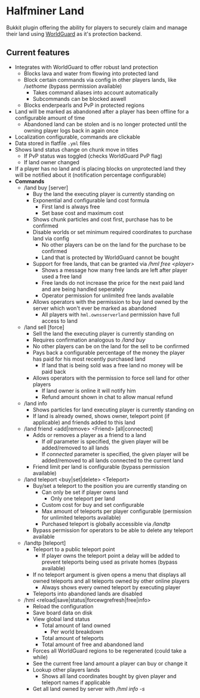 # Halfminer Land
Bukkit plugin offering the ability for players to securely claim and manage their land 
using [WorldGuard](https://github.com/sk89q/WorldGuard) as it's protection backend.

## Current features
- Integrates with WorldGuard to offer robust land protection
  - Blocks lava and water from flowing into protected land
  - Block certain commands via config in other players lands, like */sethome* (bypass permission available)
    - Takes command aliases into account automatically
    - Subcommands can be blocked aswell
  - Blocks enderpearls and PvP in protected regions
- Land will be marked as abandoned after a player has been offline for a configurable amount of time
  - Abandoned land can be stolen and is no longer protected until the owning player logs back in again once
- Localization configurable, commands are clickable
- Data stored in flatfile ```.yml``` files
- Shows land status change on chunk move in titles
  - If PvP status was toggled (checks WorldGuard PvP flag)
  - If land owner changed
- If a player has no land and is placing blocks on unprotected land they will be notified about it (notification percentage configurable)
- **Commands**
  - /land buy [server]
    - Buy the land the executing player is currently standing on
    - Exponential and configurable land cost formula
      - First land is always free
      - Set base cost and maximum cost
    - Shows chunk particles and cost first, purchase has to be confirmed
    - Disable worlds or set minimum required coordinates to purchase land via config
      - No other players can be on the land for the purchase to be confirmed
      - Land that is protected by WorldGuard cannot be bought
    - Support for free lands, that can be granted via */hml free \<player>*
      - Shows a message how many free lands are left after player used a free land
      - Free lands do not increase the price for the next paid land and are being handled seperately
      - Operator permission for unlimited free lands available
    - Allows operators with the permission to buy land owned by the server which won't ever be marked as abandoned
      - All players with ``hml.ownsserverland`` permission have full access to land
  - /land sell [force]
    - Sell the land the executing player is currently standing on
    - Requires confirmation analogous to */land buy*
    - No other players can be on the land for the sell to be confirmed
    - Pays back a configurable percentage of the money the player has paid for his most recently purchased land
      - If land that is being sold was a free land no money will be paid back
    - Allows operators with the permission to force sell land for other players
      - If land owner is online it will notify him
      - Refund amount shown in chat to allow manual refund
  - /land info
    - Shows particles for land executing player is currently standing on
    - If land is already owned, shows owner, teleport point (if applicable) and friends added to this land
  - /land friend <add|remove> \<Friend> [all|connected]
    - Adds or removes a player as a friend to a land
      - If *all* parameter is specified, the given player will be added/removed to all lands
      - If *connected* parameter is specified, the given player will be added/removed to all lands connected to the current land
    - Friend limit per land is configurable (bypass permission available)
  - /land teleport <buy|set|delete> \<Teleport>
    - Buy/set a teleport to the position you are currently standing on
      - Can only be set if player owns land
        - Only one teleport per land
      - Custom cost for buy and set configurable
      - Max amount of teleports per player configurable (permission for unlimited teleports available)
      - Purchased teleport is globally accessible via */landtp*
    - Bypass permission for operators to be able to delete any teleport available
  - /landtp [teleport]
    - Teleport to a public teleport point
      - If player owns the teleport point a delay will be added to prevent teleports being used as private homes (bypass available)
    - If no teleport argument is given opens a menu that displays all owned teleports and all teleports owned by other online players
      - Always shows every owned teleport by executing player
    - Teleports into abandoned lands are disabled
  - /hml \<reload|save|status|forcewgrefresh|free|info>
    - Reload the configuration
    - Save board data on disk
    - View global land status
      - Total amount of land owned
        - Per world breakdown
      - Total amount of teleports
      - Total amount of free and abandoned land
    - Forces all WorldGuard regions to be regenerated (could take a while)
    - See the current free land amount a player can buy or change it
    - Lookup other players lands
      - Shows all land coordinates bought by given player and teleport names if applicable
    - Get all land owned by server with */hml info -s*
